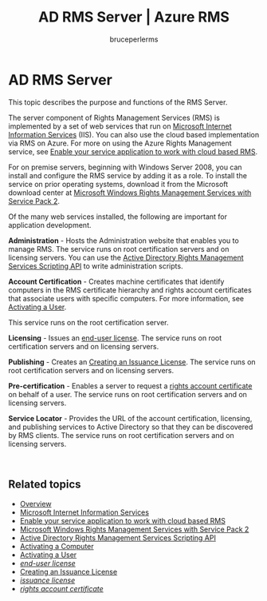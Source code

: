 ﻿---
# required metadata

title: AD RMS Server | Azure RMS
description: The server component of Rights Management Services (RMS) is implemented by a set of web services that run on Microsoft Internet Information Services.
keywords:
author: bruceperlerms
manager: mbaldwin
ms.date: 04/28/2016
ms.topic: article
ms.prod: azure
ms.service: rights-management
ms.technology: techgroup-identity
ms.assetid: a7f11e25-9d27-4083-b604-a2d437671d91

# optional metadata

#ROBOTS:
audience: developer
#ms.devlang:
ms.reviewer: shubhamp
ms.suite: ems
#ms.tgt_pltfrm:
#ms.custom:

---

# AD RMS Server

This topic describes the purpose and functions of the RMS Server.

The server component of Rights Management Services (RMS) is implemented by a set of web services that run on [Microsoft Internet Information Services](http://www.iis.net/overview) (IIS). You can also use the cloud based implementation via RMS on Azure. For more on using the Azure Rights Management service, see [Enable your service application to work with cloud based RMS](how-to-use-file-api-with-aadrm-cloud.md).

For on premise servers, beginning with Windows Server 2008, you can install and configure the RMS service by adding it as a role. To install the service on prior operating systems, download it from the Microsoft download center at [Microsoft Windows Rights Management Services with Service Pack 2](http://www.microsoft.com/download/en/details.aspx?id=4909).

Of the many web services installed, the following are important for application development.

**Administration** - Hosts the Administration website that enables you to manage RMS. The service runs on root certification servers and on licensing servers. You can use the [Active Directory Rights Management Services Scripting API](https://msdn.microsoft.com/library/Bb968797) to write administration scripts.

**Account Certification** - Creates machine certificates that identify computers in the RMS certificate hierarchy and rights account certificates that associate users with specific computers. For more information, see [Activating a User](https://msdn.microsoft.com/library/Cc530378).

This service runs on the root certification server.

**Licensing** - Issues an [end-user license](rm.e_gly#_rm_end_user_license_gly). The service runs on root certification servers and on licensing servers.

**Publishing** - Creates an [Creating an Issuance License](https://msdn.microsoft.com/library/Aa362355). The service runs on root certification servers and on licensing servers.

**Pre-certification** - Enables a server to request a [rights account certificate](rm.r_gly#_rm_rights_account_certificate_gly) on behalf of a user. The service runs on root certification servers and on licensing servers.

**Service Locator**  - Provides the URL of the account certification, licensing, and publishing services to Active Directory so that they can be discovered by RMS clients. The service runs on root certification servers and on licensing servers.

 

## Related topics ##
* [Overview](ad-rms-overview.md)
* [Microsoft Internet Information Services](http://www.iis.net/overview)
* [Enable your service application to work with cloud based RMS](how-to-use-file-api-with-aadrm-cloud.md)
* [Microsoft Windows Rights Management Services with Service Pack 2](http://www.microsoft.com/download/en/details.aspx?id=4909)
* [Active Directory Rights Management Services Scripting API](https://msdn.microsoft.com/library/Bb968797)
* [Activating a Computer](https://msdn.microsoft.com/library/Cc530377)
* [Activating a User](https://msdn.microsoft.com/library/Cc530378)
* [*end-user license*](rm.e_gly#_rm_end_user_license_gly)
* [Creating an Issuance License](https://msdn.microsoft.com/library/Aa362355)
* [*issuance license*](rm.i_gly#_rm_issuance_license_gly)
* [*rights account certificate*](rm.r_gly#_rm_rights_account_certificate_gly)
 

 
